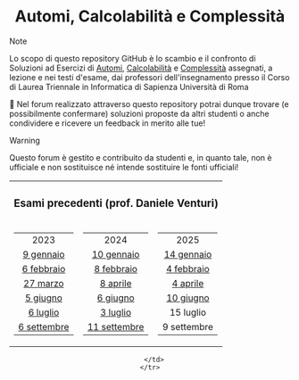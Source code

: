<div align="center">

# Automi, Calcolabilità e Complessità

</div>

> [!Note]
>  Lo scopo di questo repository GitHub è lo scambio e il confronto di Soluzioni ad Esercizi di [Automi](../../discussions?discussions_q=category%3Aautomi), [Calcolabilità](../../discussions?discussions_q=category%3Acalcolabilità) e [Complessità](../../discussions?discussions_q=category%3Acomplessità) assegnati, a lezione e nei testi d'esame, dai professori dell'insegnamento presso il Corso di Laurea Triennale in Informatica di Sapienza Università di Roma
>
>💬 Nel forum realizzato attraverso questo repository potrai dunque trovare (e possibilmente confermare) soluzioni proposte da altri studenti o anche condividere e ricevere un feedback in merito alle tue!

> [!Warning]
> Questo forum è gestito e contribuito da studenti e, in quanto tale, non è ufficiale e non sostituisce né intende sostituire le fonti ufficiali!

<div align="center">

<table align="center">
    <tr>
        <td colspan="3" align="center">
            <h3> Esami precedenti (prof. Daniele Venturi) </h3>
        </td>
    </tr>
    <tr>
        <td align="center">
            <table>
                <tr>
                    <td align="center">2023</td>
                </tr>
                <tr>
                    <td align="center"><a href="../../discussions?discussions_q=label%3A&quot;9+gennaio+2023&quot;"> 9 gennaio </a></td>
                </tr>
                <tr>
                    <td align="center"><a href="../../discussions?discussions_q=label%3A&quot;6+febbraio+2023&quot;"> 6 febbraio </a></td>
                </tr>
                <tr>
                    <td align="center"><a href="../../discussions?discussions_q=label%3A&quot;27+marzo+2023&quot;"> 27 marzo </a></td>
                </tr>
                <tr>
                    <td align="center"><a href="../../discussions?discussions_q=label%3A&quot;5+giugno+2023&quot;"> 5 giugno </a></td>
                </tr>
		<tr>
		     <td align="center"><a href="../../discussions?discussions_q=label%3A&quot;6+luglio+2023&quot;"> 6 luglio </a></td>
		</tr>
                <tr>
		     <td align="center"><a href="../../discussions?discussions_q=label%3A&quot;6+settembre+2023&quot;"> 6 settembre </a></td>
		</tr>
            </table>
        </td>
        <td align="center">
            <table>
                <tr>
                    <td align="center">2024</td>
                </tr>
                <tr>
                    <td align="center"><a href="../../discussions?discussions_q=label%3A&quot;10+gennaio+2024&quot;"> 10 gennaio </a></td>
                </tr>
                <tr>
                    <td align="center"><a href="../../discussions?discussions_q=label%3A&quot;8+febbraio+2024&quot;"> 8 febbraio </a></td>
                </tr>
                <tr>
                    <td align="center"><a href="../../discussions?discussions_q=label%3A&quot;8+aprile+2024&quot;"> 8 aprile </a></td>
                </tr>
                <tr>
                    <td align="center"><a href="../../discussions?discussions_q=label%3A&quot;6+giugno+2024&quot;"> 6 giugno </a></td>
                </tr>
                <tr>
                    <td align="center"><a href="../../discussions?discussions_q=label%3A&quot;3+luglio+2024&quot;"> 3 luglio </a></td>
                </tr>
                <tr>
		    <td align="center"><a href="../../discussions?discussions_q=label%3A&quot;11+settembre+2024&quot;"> 11 settembre </a></td>
        	</tr>
            </table>
        </td>
        <td align="center">
            <table>
                <tr>
                    <td align="center">2025</td>
                </tr>
                <tr>
                    <td align="center"><a href="../../discussions?discussions_q=label%3A&quot;14+gennaio+2025&quot;"> 14 gennaio </a></td>
                </tr>
                <tr>
                    <td align="center"><a href="../../discussions?discussions_q=label%3A&quot;4+febbraio+2025&quot;"> 4 febbraio </a></td>
                </tr>
                <tr>
                    <td align="center"><a href="../../discussions?discussions_q=label%3A&quot;4+aprile+2025&quot;"> 4 aprile </a></td>
                </tr>
                <tr>
                    <td align="center"><a href="../../discussions?discussions_q=label%3A&quot;10+giugno+2025&quot;"> 10 giugno </a></td>
                </tr>
                <tr>
                    <td align="center"><a> 15 luglio </a></td>
                </tr>
                <tr>
		    <td align="center"><a> 9 settembre </a></td>
        	</tr>
            </table>
        </td>
    </tr>
</table>

      </td>
    </tr>
  </table>
</div>
